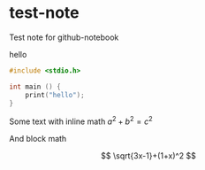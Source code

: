 # test-note
Test note for github-notebook

hello

```c
#include <stdio.h>

int main () {
	print("hello");
}
```

Some text with inline math $a^2 + b^2 = c^2$
 
And block math

$$
\sqrt{3x-1}+(1+x)^2
$$